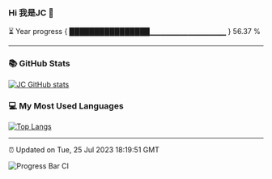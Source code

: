 ### Hi 我是JC 👋

⏳ Year progress { ████████████████▁▁▁▁▁▁▁▁▁▁▁▁▁▁ } 56.37 %

---

### 📚 GitHub Stats
[![JC GitHub stats](https://github-readme-stats.vercel.app/api?username=captainjie&hide_title=true&hide_border=true&show_icons=true&include_all_commits=true&line_height=21&bg_color=0,EC6C6C,FFD479,FFFC79,73FA79&theme=graywhite&count_private=true&locale=cn)](https://github.com/captainjie/github-readme-stats)

### 💻 My Most Used Languages
[![Top Langs](https://github-readme-stats.vercel.app/api/top-langs/?username=captainjie&hide_title=true&hide_border=true&layout=compact&bg_color=0,73FA79,73FDFF,D783FF&theme=graywhite&count_private=true&locale=cn)](https://github.com/captainjie/github-readme-stats)

---

⏰ Updated on Tue, 25 Jul 2023 18:19:51 GMT

![Progress Bar CI](https://github.com/captainjie/captainjie/workflows/Progress%20Bar%20CI/badge.svg)
